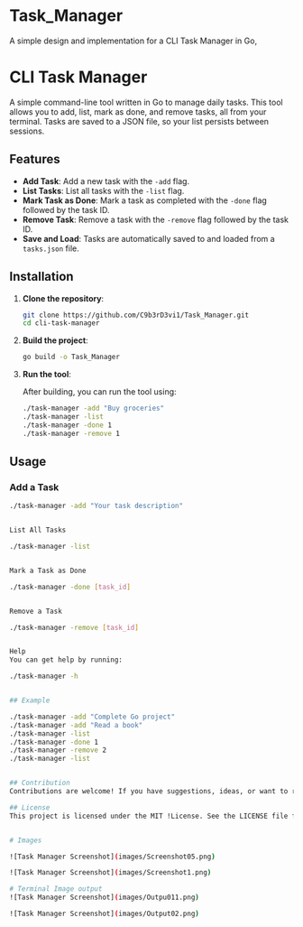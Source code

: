 # Task_Manager

A simple design and implementation for a CLI Task Manager in Go,


# CLI Task Manager

A simple command-line tool written in Go to manage daily tasks. This tool allows you to add, list, mark as done, and remove tasks, all from your terminal. Tasks are saved to a JSON file, so your list persists between sessions.

## Features

- **Add Task**: Add a new task with the `-add` flag.
- **List Tasks**: List all tasks with the `-list` flag.
- **Mark Task as Done**: Mark a task as completed with the `-done` flag followed by the task ID.
- **Remove Task**: Remove a task with the `-remove` flag followed by the task ID.
- **Save and Load**: Tasks are automatically saved to and loaded from a `tasks.json` file.

## Installation

1. **Clone the repository**:

    ```bash
    git clone https://github.com/C9b3rD3vi1/Task_Manager.git
    cd cli-task-manager
    ```

2. **Build the project**:

    ```bash
    go build -o Task_Manager
    ```

3. **Run the tool**:

    After building, you can run the tool using:

    ```bash
    ./task-manager -add "Buy groceries"
    ./task-manager -list
    ./task-manager -done 1
    ./task-manager -remove 1
    ```

## Usage

### Add a Task

```bash
./task-manager -add "Your task description"


List All Tasks

./task-manager -list


Mark a Task as Done

./task-manager -done [task_id]


Remove a Task

./task-manager -remove [task_id]


Help
You can get help by running:

./task-manager -h


## Example

./task-manager -add "Complete Go project"
./task-manager -add "Read a book"
./task-manager -list
./task-manager -done 1
./task-manager -remove 2
./task-manager -list


## Contribution
Contributions are welcome! If you have suggestions, ideas, or want to report a bug, please open an issue or submit a pull request.

## License
This project is licensed under the MIT !License. See the LICENSE file for details.


# Images

![Task Manager Screenshot](images/Screenshot05.png)

![Task Manager Screenshot](images/Screenshot1.png)

# Terminal Image output
![Task Manager Screenshot](images/Outpu011.png)

![Task Manager Screenshot](images/Output02.png)